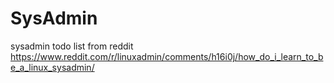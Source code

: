 # SysAdmin
sysadmin todo list from reddit
https://www.reddit.com/r/linuxadmin/comments/h16i0j/how_do_i_learn_to_be_a_linux_sysadmin/
